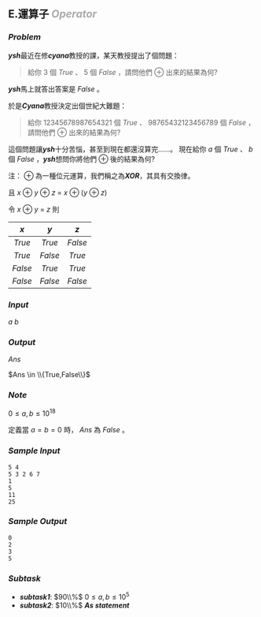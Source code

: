 ## **E.運算子** ***<font color='#AAAAAA'>Operator</font>***

### ***Problem***

***ysh***最近在修***cyana***教授的課，某天教授提出了個問題：

> 給你 $3$ 個 $True$ 、 $5$ 個 $False$ ，請問他們 $\oplus$ 出來的結果為何?

***ysh***馬上就答出答案是 $False$ 。

於是***Cyana***教授決定出個世紀大難題：

> 給你 $12345678987654321$ 個 $True$ 、 $98765432123456789$ 個 $False$ ，請問他們 $\oplus$ 出來的結果為何?

這個問題讓***ysh***十分苦惱，甚至到現在都還沒算完......。
現在給你 $a$ 個 $True$ 、 $b$ 個 $False$ ，***ysh***想問你將他們 $\oplus$ 後的結果為何?

注：
$\oplus$ 為一種位元運算，我們稱之為***XOR***，其具有交換律。

且
$x\ \oplus\ y\ \oplus\ z\ =\ x\ \oplus\ (y\ \oplus\ z)$

令 $x$ $\oplus$ $y$ $=$ $z$
則


| $x$ |  $y$ |  $z$ |
|:-------------:|:-------------:|:-------------:|
|   $True$   |   $True$   |   $False$   |
|   $True$   |   $False$   |   $True$   |
|   $False$   |   $True$   |   $True$   |
|   $False$   |   $False$   |   $False$   |


### ***Input***

$a$ $b$

### ***Output***

$Ans$

$Ans \in \\{True,False\\}$

### ***Note***

$0 \leq a,b \leq 10^{18}$

定義當 $a = b = 0$ 時， $Ans$ 為 $False$ 。

### ***Sample Input***

```
5 4
5 3 2 6 7
1
5
11
25
```

### ***Sample Output***

```
0
2
3
5
```

### ***Subtask***

 - ***subtask1***: $90\\%$ $0 \leq a,b \leq 10 ^ 5$
 - ***subtask2***: $10\\%$ ***As statement***

<div style="page-break-after: always"></div>
